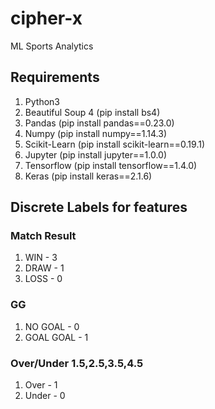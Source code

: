 # cipher-x
ML Sports Analytics

## Requirements
1) Python3    
2) Beautiful Soup 4 (pip install bs4)
3) Pandas (pip install pandas==0.23.0)
4) Numpy (pip install numpy==1.14.3)
5) Scikit-Learn (pip install scikit-learn==0.19.1)
6) Jupyter (pip install jupyter==1.0.0)
7) Tensorflow (pip install tensorflow==1.4.0)
8) Keras (pip install keras==2.1.6)

## Discrete Labels for features
### Match Result
1) WIN - 3
2) DRAW - 1
3) LOSS - 0

### GG
1) NO GOAL - 0
2) GOAL GOAL - 1

### Over/Under 1.5,2.5,3.5,4.5
1) Over - 1
2) Under - 0
